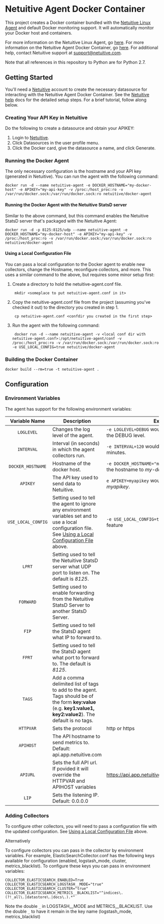 Netuitive Agent Docker Container
=================================

This project creates a Docker container bundled with the [Netuitive Linux Agent](https://github.com/Netuitive/omnibus-netuitive-agent) and default Docker monitoring support.  It will automatically monitor your Docker host and containers.

For more information on the Netuitive Linux Agent, go [here](https://docs.virtana.com/en/linux-agent.html). For more information on the Netuitive Agent Docker Container, go [here](https://docs.virtana.com/en/docker.html). For additional help, contact Netuitive support at [support@netuitive.com](mailto:support@netuitive.com).

Note that all references in this repository to Python are for Python 2.7.

Getting Started
----------------

You'll need a [Netuitive](https://signup.app.netuitive.com/signup) account to create the necessary datasource for interacting with the Netuitive Agent Docker Container. See the [Netuitive help](https://docs.virtana.com/en/docker.html) docs for the detailed setup steps. For a brief tutorial, follow along below.

### Creating Your API Key in Netuitive
Do the following to create a datasource and obtain your APIKEY:

1. Login to [Netuitive](https://app.netuitive.com).
1. Click Datasources in the user profile menu.
1. Click the Docker card, give the datasource a name, and click Generate.

### Running the Docker Agent
The only necessary configuration is the hostname and your API key (generated in Netuitive).  You can run the agent with the following command:

    docker run -d --name netuitive-agent -e DOCKER_HOSTNAME="my-docker-host" -e APIKEY="my-api-key" -v /proc:/host_proc:ro -v /var/run/docker.sock:/var/run/docker.sock:ro netuitive/docker-agent

#### Running the Docker Agent with the Netuitive StatsD server
Similar to the above command, but this command enables the Netuitive StatsD server that's packaged with the Netuitive Agent:

    docker run -d -p 8125:8125/udp --name netuitive-agent -e DOCKER_HOSTNAME="my-docker-host" -e APIKEY="my-api-key" -v /proc:/host_proc:ro -v /var/run/docker.sock:/var/run/docker.sock:ro netuitive/docker-agent

#### Using a Local Configuration File<a name="local-config-link"></a>
You can pass a local configuration to the Docker agent to enable new collectors, change the Hostname, reconfigure collectors, and more. This uses a similar command to the above, but requires some minor setup first:

1. Create a directory to hold the netuitive-agent.conf file.

        mkdir <someplace to put netuitive-agent.conf in it>

1. Copy the netuitive-agent.conf file from the project (assuming you've checked it out) to the directory you created in step 1.

        cp netuitive-agent.conf <confdir you created in the first step>

1. Run the agent with the following command:

        docker run -d --name netuitive-agent -v <local conf dir with netuitive-agent.conf>:/opt/netuitive-agent/conf -v /proc:/host_proc:ro -v /var/run/docker.sock:/var/run/docker.sock:ro -e USE_LOCAL_CONFIG=true netuitive/docker-agent

### Building the Docker Container

    docker build --rm=true -t netuitive-agent .

Configuration
--------------

### Environment Variables
The agent has support for the following environment variables:

| Variable Name | Description | Example |
|:---------------:|-------------|---------|
| `LOGLEVEL` | Changes the log level of the agent. | `-e LOGLEVEL=DEBUG` would set the agent to log at the DEBUG level. |
| `INTERVAL` | Interval (in seconds) in which the agent collectors run. | `-e INTERVAL=120` would set the interval to two minutes. |
| `DOCKER_HOSTNAME` | Hostname of the docker host. | `-e DOCKER_HOSTNAME="my-docker-host"` would set the hostname to <i>my-docker-host</i>. |
| `APIKEY` | The API key used to send data to Netuitive. | `e APIKEY=myapikey` would set the API key to <i>myapikey</i>. |
| `USE_LOCAL_CONFIG` | Setting used to tell the agent to ignore any environment variables set and to use a local configuration file. See [Using a Local Configuration File](#local-config-link) above. | `-e USE_LOCAL_CONFIG=true` would enable this feature|
| `LPRT` | Setting used to tell the Netuitive StatsD server what UDP port to listen on. The default is <i>8125</i>. | |
| `FORWARD` | Setting used to enable forwarding from the Netuitive StatsD Server to another StatsD Server. | |
| `FIP` | Setting used to tell the StatsD agent what IP to forward to. | |
| `FPRT` | Setting used to tell the StatsD agent what port to forward to. The default is <i>8125</i>. | |
| `TAGS` | Add a comma delimited list of tags to add to the agent. Tags should be of the form <b>key:value</b> (e.g. <b>key1:value1, key2:value2</b>). The default is no tags. | |
| `HTTPVAR` | Sets the protocol | http or https |
| `APIHOST` | The API hostname to send metrics to. Default: api.app.netuitive.com | |
| `APIURL` | Sets the full API url. If povided it will override the HTTPVAR and APIHOST variables | https://api.app.netuitive.com/ingest/infrastructure |
| `LIP` | Sets the listening IP. Default: 0.0.0.0 | |

### Adding Collectors
To configure other collectors, you will need to pass a configuration file with the updated configuration.  See [Using a Local Configuration File](#local-config-link) above.

Alternatively

To configure collectors you can pass in the collector by environment variables. For example, ElasticSearchCollector.conf has the following keys available for configuration (enabled, logstash_mode, cluster, metrics_blacklist). To configure these keys you can pass in environment variables:

    COLLECTOR_ELASTICSEARCH_ENABLED=True
    COLLECTOR_ELASTICSEARCH_LOGSTASH__MODE="true"
    COLLECTOR_ELASTICSEARCH_CLUSTER="true"
    COLLECTOR_ELASTICSEARCH_METRICS__BLACKLIST="^indices\.(?!_all\.|datastore\.|docs\.).*"

Note the double `_` in LOGSTASH__MODE and METRICS__BLACKLIST. Use the double `_` to have it remain in the key name (logstash_mode, metrics_blacklist)
